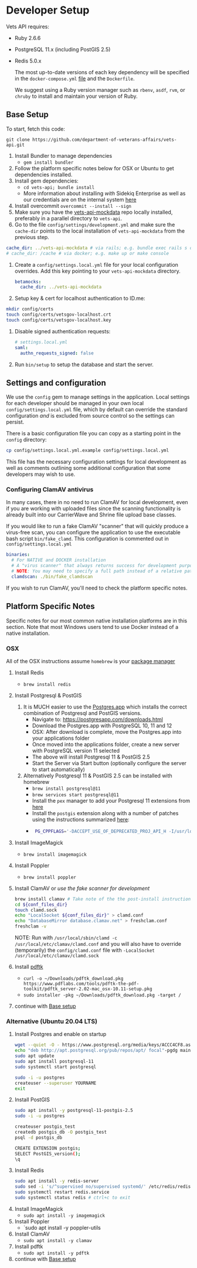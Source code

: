 # Developer Setup

Vets API requires:

- Ruby 2.6.6
- PostgreSQL 11.x (including PostGIS 2.5)
- Redis 5.0.x

   The most up-to-date versions of each key dependency will be specified in the `docker-compose.yml` [file](https://github.com/department-of-veterans-affairs/vets-api/blob/master/docker-compose.yml) and the `Dockerfile`.

   We suggest using a Ruby version manager such as `rbenv`, `asdf`, `rvm`, or `chruby` to install and maintain your version of Ruby.


## Base Setup

To start, fetch this code:

`git clone https://github.com/department-of-veterans-affairs/vets-api.git`

1. Install Bundler to manage dependencies
   - `gem install bundler`
1. Follow the platform specific notes below for OSX or Ubuntu to get dependencies installed.
1. Install gem dependencies:
   - `cd vets-api; bundle install`
   - More information about installing _with_ Sidekiq Enterprise as well as our credentials are on the internal system [here](https://github.com/department-of-veterans-affairs/vets.gov-team/blob/master/Products/Platform/Vets-API/Sidekiq%20Enterprise%20Setup.md)
1. Install overcommit `overcommit --install --sign`
1. Make sure you have the [vets-api-mockdata](https://github.com/department-of-veterans-affairs/vets-api-mockdata) repo locally installed, preferably in a parallel directory to `vets-api`.
1.  Go to the file `config/settings/development.yml` and make sure the `cache-dir` points to the local installation of `vets-api-mockdata` from the previous step.
   ```yaml
   cache_dir: ../vets-api-mockdata # via rails; e.g. bundle exec rails s or bundle exec rails c
   # cache_dir: /cache # via docker; e.g. make up or make console
   ```
1. Create a `config/settings.local.yml` file for your local configuration overrides. Add this key pointing to your `vets-api-mockdata` directory.
   ```yaml
   betamocks:
     cache_dir: ../vets-api-mockdata
   ```
1.  Setup key & cert for localhost authentication to ID.me:
   ```bash
   mkdir config/certs
   touch config/certs/vetsgov-localhost.crt
   touch config/certs/vetsgov-localhost.key
   ```
1. Disable signed authentication requests:
   ```yaml
   # settings.local.yml
   saml:
     authn_requests_signed: false
   ```
1. Run `bin/setup` to setup the database and start the server.

## Settings and configuration

We use the `config` gem to manage settings in the application. Local
settings for each developer should be managed in your own local `config/settings.local.yml` file, which
by default can override the standard configuration *and* is excluded from
source control so the settings can persist.

There is a basic configuration file you can copy as a starting point in the `config` directory:

```bash
cp config/settings.local.yml.example config/settings.local.yml
```

This file has the necessary configuration settings for local development as well as comments outlining some additional configuration that some developers may wish to use.

### Configuring ClamAV antivirus
In many cases, there in no need to run ClamAV for local development, even if you are working with uploaded files since the scanning functionality is already built into our CarrierWave and Shrine file upload base classes.

If you would like to run a fake ClamAV "scanner" that will quickly produce a virus-free scan, you can configure the application to use the executable bash script `bin/fake_clamd`. This configuration is commented out in `config/settings.local.yml`

```yaml
binaries:
  # For NATIVE and DOCKER installation
  # A "virus scanner" that always returns success for development purposes
  # NOTE: You may need to specify a full path instead of a relative path
  clamdscan: ./bin/fake_clamdscan
```

If you wish to run ClamAV, you'll need to check the platform specific notes.

## Platform Specific Notes

Specific notes for our most common native installation platforms are in this section. Note that most Windows users tend to use Docker instead of a native installation.

### OSX

All of the OSX instructions assume `homebrew` is your [package manager](https://brew.sh/)
1. Install Redis
   - `brew install redis`
1. Install Postgresql & PostGIS
   1. It is MUCH easier to use the [Postgres.app](https://postgresapp.com/downloads.html) which installs the correct combination of Postgresql and PostGIS versions.
   	  - Navigate to: https://postgresapp.com/downloads.html
	  - Download the Postgres.app with PostgreSQL 10, 11 and 12
	  - OSX: After download is complete, move the Postgres.app into your applications folder 
	  - Once moved into the applications folder, create a new server with PostgreSQL version 11 selected
	  - The above will install Postgresql 11 & PostGIS 2.5
	  - Start the Server via Start button (optionally configure the server to start automatically)
   1. Alternatively Postgresql 11 & PostGIS 2.5 can be installed with homebrew
      - `brew install postgresql@11`
      - `brew services start postgresql@11`
      - Install the `pex` manager to add your Postgresql 11 extensions from [here](https://github.com/petere/pex#installation)
      - Install the `postgis` extension along with a number of patches using the instructions summarized [here](https://gist.github.com/skissane/0487c097872a7f6d0dcc9bcd120c2ccd):
      - ```bash
         PG_CPPFLAGS='-DACCEPT_USE_OF_DEPRECATED_PROJ_API_H -I/usr/local/include' CFLAGS='-DACCEPT_USE_OF_DEPRECATED_PROJ_API_H -I/usr/local/include' pex install postgis

      
1. Install ImageMagick
   - `brew install imagemagick`
1. Install Poppler
   - `brew install poppler`
1. Install ClamAV or *use the fake scanner for development*
   ```bash
   brew install clamav # Take note of the the post-install instructions "To finish installation & run clamav you will need to edit the example conf files at `${conf_files_dir}`", which will be displayed as part of the installation process. Recent installations have been to `/usr/local/etc/clamav/`
   cd ${conf_files_dir}
   touch clamd.sock
   echo "LocalSocket ${conf_files_dir}" > clamd.conf
   echo "DatabaseMirror database.clamav.net" > freshclam.conf
   freshclam -v
   ```
   NOTE: Run with `/usr/local/sbin/clamd -c /usr/local/etc/clamav/clamd.conf` and you will also have to override (temporarily) the `config/clamd.conf` file with `-LocalSocket /usr/local/etc/clamav/clamd.sock`

1. Install [pdftk](https://www.pdflabs.com/tools/pdftk-the-pdf-toolkit/pdftk_server-2.02-mac_osx-10.11-setup.pkg)
   - `curl -o ~/Downloads/pdftk_download.pkg https://www.pdflabs.com/tools/pdftk-the-pdf-toolkit/pdftk_server-2.02-mac_osx-10.11-setup.pkg`
   - `sudo installer -pkg ~/Downloads/pdftk_download.pkg -target /`

1. continue with [Base setup](README.md#base-setup)

### Alternative (Ubuntu 20.04 LTS)

1. Install Postgres and enable on startup
   ```bash
   wget --quiet -O - https://www.postgresql.org/media/keys/ACCC4CF8.asc | sudo apt-key add -
   echo "deb http://apt.postgresql.org/pub/repos/apt/ focal"-pgdg main | sudo tee  /etc/apt/sources.list.d/pgdg.list
   sudo apt update
   sudo apt install postgresql-11
   sudo systemctl start postgresql

   sudo -i -u postgres
   createuser --superuser YOURNAME
   exit
   ```
1. Install PostGIS
   ```bash
   sudo apt install -y postgresql-11-postgis-2.5
   sudo -i -u postgres

   createuser postgis_test
   createdb postgis_db -O postgis_test
   psql -d postgis_db

   CREATE EXTENSION postgis;
   SELECT PostGIS_version();
   \q
   ```
1. Install Redis
   ```bash
   sudo apt install -y redis-server
   sudo sed -i 's/^supervised no/supervised systemd/' /etc/redis/redis.conf
   sudo systemctl restart redis.service
   sudo systemctl status redis # ctrl+c to exit
   ```
1. Install ImageMagick
   - `sudo apt install -y imagemagick`
1. Install Poppler
   - `sudo apt install -y poppler-utils
1. Install ClamAV
   - `sudo apt install -y clamav`
1. Install pdftk
   - `sudo apt install -y pdftk`
1. continue with [Base setup](README.md#base-setup)
